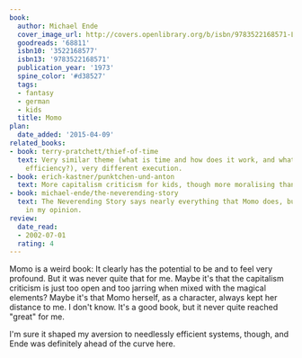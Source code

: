 ```yaml
---
book:
  author: Michael Ende
  cover_image_url: http://covers.openlibrary.org/b/isbn/9783522168571-L.jpg
  goodreads: '68811'
  isbn10: '3522168577'
  isbn13: '9783522168571'
  publication_year: '1973'
  spine_color: '#d38527'
  tags:
  - fantasy
  - german
  - kids
  title: Momo
plan:
  date_added: '2015-04-09'
related_books:
- book: terry-pratchett/thief-of-time
  text: Very similar theme (what is time and how does it work, and what if we add
    efficiency?), very different execution.
- book: erich-kastner/punktchen-und-anton
  text: More capitalism criticism for kids, though more moralising than practical.
- book: michael-ende/the-neverending-story
  text: The Neverending Story says nearly everything that Momo does, but does it better,
    in my opinion.
review:
  date_read:
  - 2002-07-01
  rating: 4
---
```


Momo is a weird book: It clearly has the potential to be and to feel very profound. But it was never quite that for me.
Maybe it's that the capitalism criticism is just too open and too jarring when mixed with the magical elements? Maybe
it's that Momo herself, as a character, always kept her distance to me. I don't know. It's a good book, but it never
quite reached "great" for me.

I'm sure it shaped my aversion to needlessly efficient systems, though, and Ende was definitely ahead of the curve here.
